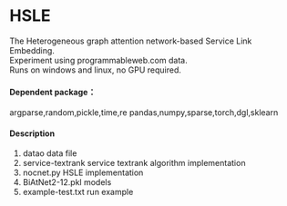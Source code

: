 # HSLE
The Heterogeneous graph attention network-based Service Link Embedding.<br>
Experiment using programmableweb.com data.<br>
Runs on windows and linux, no GPU required.<br>

#### Dependent package：
argparse,random,pickle,time,re
pandas,numpy,sparse,torch,dgl,sklearn

#### Description 
1. datao data file 
2. service-textrank service textrank algorithm implementation 
3. nocnet.py HSLE implementation 
4. BiAtNet2-12.pkl models
5. example-test.txt run example 
 
